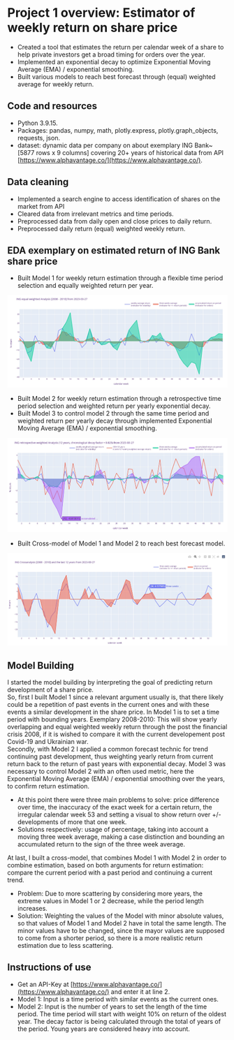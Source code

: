 # Project 1 overview: Estimator of weekly return on share price
* Created a tool that estimates the return per calendar week of a share to help private investors get a broad timing for orders over the year.
* Implemented an exponential decay to optimize Exponential Moving Average (EMA) / exponential smoothing.
* Built various models to reach best forecast through (equal) weighted average for weekly return.

## Code and resources
* Python 3.9.15.
* Packages: pandas, numpy, math, plotly.express, plotly.graph_objects, requests, json.
* dataset: dynamic data per company on about exemplary ING Bank~[5877 rows x 9 columns] covering 20+ years of historical data from API [https://www.alphavantage.co/](https://www.alphavantage.co/).

## Data cleaning
* Implemented a search engine to access identification of shares on the market from API 
* Cleared data from irrelevant metrics and time periods.
* Preprocessed data from daily open and close prices to daily return.
* Preprocessed daily return (equal) weighted weekly return.

## EDA exemplary on estimated return of ING Bank share price
* Built Model 1 for weekly return estimation through a flexible time period selection and equally weighted return per year.

![](/Images/INGreturnanalysis20082010.jpg)

* Built Model 2 for weekly return estimation through a retrospective time period selection and weighted return per yearly exponential decay.
* Built Model 3 to control model 2 through the same time period and weighted return per yearly decay through implemented Exponential Moving Average (EMA) / exponential smoothing.

![](/Images/INGretrospectivereturnanalysis12years.jpg)

* Built Cross-model of Model 1 and Model 2 to reach best forecast model.

![](/Images/INGreturncrossanalysis2008201012years.jpg)

## Model Building
I started the model building by interpreting the goal of predicting return development of a share price. <br>
So, first I built Model 1 since a relevant argument usually is, that there likely could be a repetition of past events in the current ones and with these events a similar development in the share price. In Model 1 is to set a time period with bounding years. Exemplary 2008-2010: This will show yearly overlapping and equal weighted weekly return through the post the financial crisis 2008, if it is wished to compare it with the current developement post Covid-19 and Ukrainian war.<br>
Secondly, with Model 2 I applied a common forecast technic for trend continuing past development, thus weighting yearly return from current return back to the return of past years with exponential decay. Model 3 was necessary to control Model 2 with an often used metric, here the Exponential Moving Average (EMA) / exponential smoothing over the years, to confirm return estimation.

* At this point there were three main problems to solve: price difference over time, the inaccuracy of the exact week for a certain return, the irregular calendar week 53 and setting a visual to show return over +/- developments of more that one week.
* Solutions respectively: usage of percentage, taking into account a moving three week average, making a case distinction and bounding an accumulated return to the sign of the three week average.

At last, I built a cross-model, that combines Model 1 with Model 2 in order to combine estimation, based on both arguments for return estimation: compare the current period with a past period and continuing a current trend.
* Problem: Due to more scattering by considering more years, the extreme values in Model 1 or 2 decrease, while the period length increases. 
* Solution: Weighting the values of the Model with minor absolute values, so that values of Model 1 and Model 2 have in total the same length. The minor values have to be changed, since the mayor values are supposed to come from a shorter period, so there is a more realistic return estimation due to less scattering.
## Instructions of use
* Get an API-Key at [https://www.alphavantage.co/](https://www.alphavantage.co/) and enter it at line 2.
* Model 1: Input is a time period with similar events as the current ones. 
* Model 2: Input is the number of years to set the length of the time period. The time period will start with weight 10% on return of the oldest year. The decay factor is being calculated through the total of years of the period. Young years are considered heavy into account.
